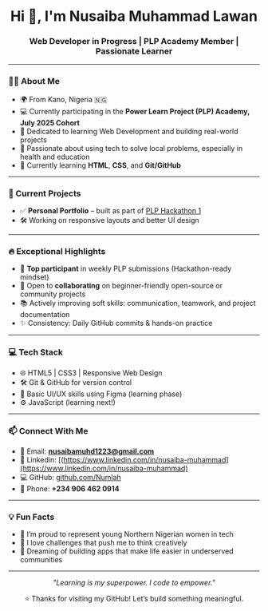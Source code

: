 
<h1 align="center">Hi 👋, I'm Nusaiba Muhammad Lawan</h1>
<h3 align="center">Web Developer in Progress | PLP Academy Member | Passionate Learner</h3>

---

### 👩‍💻 About Me

- 🌍 From Kano, Nigeria 🇳🇬  
- 💻 Currently participating in the **Power Learn Project (PLP) Academy, July 2025 Cohort**
- 🎯 Dedicated to learning Web Development and building real-world projects
- 🧠 Passionate about using tech to solve local problems, especially in health and education
- 🌱 Currently learning **HTML**, **CSS**, and **Git/GitHub**

---

### 🚀 Current Projects

- ✅ **Personal Portfolio** – built as part of [PLP Hackathon 1](https://github.com/MuriithiEric/July2025Cohort-Hackathon1)
- 🛠️ Working on responsive layouts and better UI design

---

### 🔥 Exceptional Highlights

- 🥇 **Top participant** in weekly PLP submissions (Hackathon-ready mindset)
- 🤝 Open to **collaborating** on beginner-friendly open-source or community projects
- 📚 Actively improving soft skills: communication, teamwork, and project documentation
- ✨ Consistency: Daily GitHub commits & hands-on practice

---

### 💻 Tech Stack

- 🌐 HTML5 | CSS3 | Responsive Web Design
- 🛠️ Git & GitHub for version control
- 🎨 Basic UI/UX skills using Figma (learning phase)
- ⚙️ JavaScript (learning next!)

---

### 📫 Connect With Me

- 📧 Email: **nusaibamuhd1223@gmail.com**
- 💼 Linkedin: [(https://www.linkedin.com/in/nusaiba-muhammad](https://www.linkedin.com/in/nusaiba-muhammad)
- 💻 GitHub: [github.com/Numlah](https://github.com/Numlah)
- 📱 Phone: **+234 906 462 0914**

---

### 💡 Fun Facts

- 🧕 I’m proud to represent young Northern Nigerian women in tech  
- 🌟 I love challenges that push me to think creatively  
- 📱 Dreaming of building apps that make life easier in underserved communities

---

<p align="center">
  <em>"Learning is my superpower. I code to empower."</em>
</p>

<p align="center">
  ⭐ Thanks for visiting my GitHub! Let’s build something meaningful.
</p>

<!--
**Numlah/Numlah** is a ✨ _special_ ✨ repository because its `README.md` (this file) appears on your GitHub profile.

Here are some ideas to get you started:

- 🔭 I’m currently working on ...
- 🌱 I’m currently learning ...
- 👯 I’m looking to collaborate on ...
- 🤔 I’m looking for help with ...
- 💬 Ask me about ...
- 📫 How to reach me: ...
- 😄 Pronouns: ...
- ⚡ Fun fact: ...
-->
